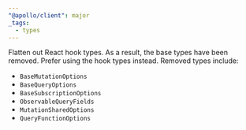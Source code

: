 ```yaml
---
"@apollo/client": major
_tags:
  - types
---
```


Flatten out React hook types. As a result, the base types have been removed. Prefer using the hook types instead. Removed types include:
- `BaseMutationOptions`
- `BaseQueryOptions`
- `BaseSubscriptionOptions`
- `ObservableQueryFields`
- `MutationSharedOptions`
- `QueryFunctionOptions`
